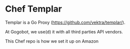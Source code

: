 # Chef Templar

Templar is a Go Proxy (https://github.com/vektra/templar/).

At Gogobot, we use(d) it with all third parties API vendors.

This Chef repo is how we set it up on Amazon
